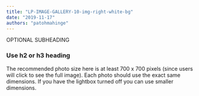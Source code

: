 ```yaml
---
title: "LP-IMAGE-GALLERY-10-img-right-white-bg"
date: "2019-11-17"
authors: "patohmahinge"
---
```


OPTIONAL SUBHEADING

### Use h2 or h3 heading

The recommended photo size here is at least 700 x 700 pixels (since users will click to see the full image). Each photo should use the exact same dimensions. If you have the lightbox turned off you can use smaller dimensions.
